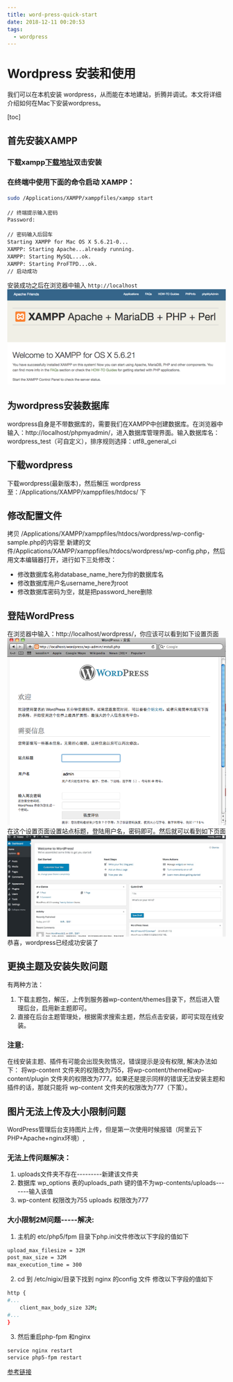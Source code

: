 ```yaml
---
title: word-press-quick-start
date: 2018-12-11 00:20:53
tags: 
  - wordpress
---
```


# Wordpress 安装和使用
我们可以在本机安装 wordpress，从而能在本地建站，折腾并调试。本文将详细介绍如何在Mac下安装wordpress。
<!-- more -->
[toc]

## 首先安装XAMPP
### 下载xampp[下载地址](https://sourceforge.net/projects/xampp/files/)双击安装
### 在终端中使用下面的命令启动 XAMPP：

```bash
sudo /Applications/XAMPP/xamppfiles/xampp start

// 终端提示输入密码
Password:

// 密码输入后回车
Starting XAMPP for Mac OS X 5.6.21-0...
XAMPP: Starting Apache...already running.
XAMPP: Starting MySQL...ok.
XAMPP: Starting ProFTPD...ok.
// 启动成功
```
安装成功之后在浏览器中输入 `http://localhost`
![image](/images/word-press-quick-start/wp-1.png)

## 为wordpress安装数据库
wordpress自身是不带数据库的，需要我们在XAMPP中创建数据库。在浏览器中输入：http://localhost/phpmyadmin/，进入数据库管理界面。输入数据库名：wordpress_test（可自定义），排序规则选择：utf8_general_ci

## 下载wordpress
下载wordpress(最新版本)，然后解压 wordpress至：/Applications/XAMPP/xamppfiles/htdocs/ 下

## 修改配置文件
拷贝 /Applications/XAMPP/xamppfiles/htdocs/wordpress/wp-config-sample.php的内容至 新建的文件/Applications/XAMPP/xamppfiles/htdocs/wordpress/wp-config.php，然后用文本编辑器打开，进行如下三处修改：

* 修改数据库名称database_name_here为你的数据库名
* 修改数据库用户名username_here为root
* 修改数据库密码为空，就是把password_here删除

## 登陆WordPress
在浏览器中输入：http://localhost/wordpress/，你应该可以看到如下设置页面
![image](/images/word-press-quick-start/wp-2.png)
在这个设置页面设置站点标题，登陆用户名，密码即可。然后就可以看到如下页面
![image](/images/word-press-quick-start/wp-3.jpg)
恭喜，wordpress已经成功安装了

## 更换主题及安装失败问题
有两种方法：
1. 下载主题包，解压，上传到服务器wp-content/themes目录下，然后进入管理后台，启用新主题即可。
2. 直接在后台主题管理处，根据需求搜索主题，然后点击安装，即可实现在线安装。

### 注意:
在线安装主题、插件有可能会出现失败情况，错误提示是没有权限,
解决办法如下：
将wp-content 文件夹的权限改为755，将wp-content/theme和wp-content/plugin 文件夹的权限改为777。如果还是提示同样的错误无法安装主题和插件的话，那就只能将 wp-content 文件夹的权限改为777（下策）。

## 图片无法上传及大小限制问题
WordPress管理后台支持图片上传，但是第一次使用时候报错（阿里云下PHP+Apache+nginx环境）,
### 无法上传问题解决：
1. uploads文件夹不存在---------新建该文件夹
2. 数据库 wp_options 表的uploads_path 键的值不为wp-contents/uploads-------输入该值
3. wp-content 权限改为755 uploads 权限改为777

### 大小限制2M问题-----解决:

1. 主机的 etc/php5/fpm 目录下php.ini文件修改以下字段的值如下
```bash
upload_max_filesize = 32M 
post_max_size = 32M 
max_execution_time = 300 
```
2. cd 到 /etc/nigix/目录下找到 nginx 的config 文件 修改以下字段的值如下
```bash
http {
#...
    client_max_body_size 32M;
#...
}
```

3. 然后重启php-fpm 和nginx 
```bash
service nginx restart
service php5-fpm restart
```
[参考链接](https://easyengine.io/tutorials/php/increase-file-upload-size-limit/)